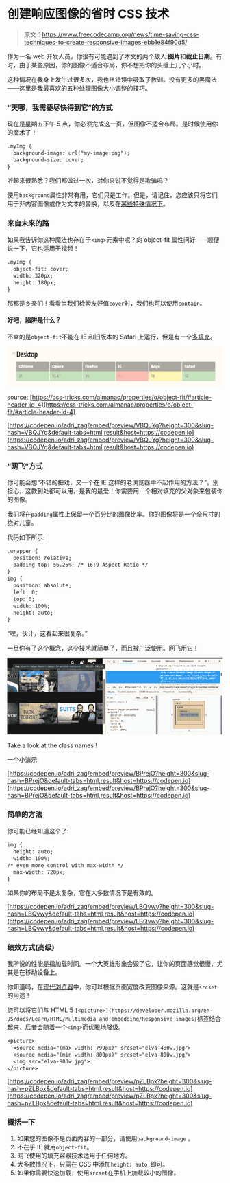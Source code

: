 # 创建响应图像的省时 CSS 技术

> 原文：<https://www.freecodecamp.org/news/time-saving-css-techniques-to-create-responsive-images-ebb1e84f90d5/>

作为一名 web 开发人员，你很有可能遇到了本文的两个敌人:**图片**和**截止日期**。有时，由于某些原因，你的图像不适合布局，你不想把你的头缠上几个小时。

这种情况在我身上发生过很多次，我也从错误中吸取了教训。没有更多的黑魔法——这里是我最喜欢的五种处理图像大小调整的技巧。

### “天哪，我需要尽快得到它”的方式

现在是星期五下午 5 点，你必须完成这一页，但图像不适合布局。是时候使用你的魔术了！

```
.myImg {
  background-image: url("my-image.png");
  background-size: cover;
}
```

听起来很熟悉？我们都做过一次，对你来说不觉得是欺骗吗？

使用`background`属性非常有用，它们只是工作。但是，请记住，您应该只将它们用于非内容图像或作为文本的替换，以及在[某些特殊情况下](https://stackoverflow.com/a/1469139)。

### 来自未来的路

如果我告诉你这种魔法也存在于`<img>`元素中呢？向 object-fit 属性问好——顺便说一下，它也适用于视频！

```
.myImg {
  object-fit: cover;
  width: 320px;
  height: 180px;
}
```

那都是乡亲们！看看当我们检索友好值`cover`时，我们也可以使用`contain`。

#### 好吧，陷阱是什么？

不幸的是`object-fit`不能在 IE 和旧版本的 Safari 上运行，但是有一个[多填充](https://github.com/bfred-it/object-fit-images/)。

![1*d0wZwFpXGiAYH9_NrJCroA](img/5ee78001b55386f406f6091bb7247da7.png)

source: [https://css-tricks.com/almanac/properties/o/object-fit/#article-header-id-4](https://css-tricks.com/almanac/properties/o/object-fit/#article-header-id-4)

[https://codepen.io/adri_zag/embed/preview/VBQJYg?height=300&slug-hash=VBQJYg&default-tabs=html,result&host=https://codepen.io](https://codepen.io/adri_zag/embed/preview/VBQJYg?height=300&slug-hash=VBQJYg&default-tabs=html,result&host=https://codepen.io)

### “网飞”方式

你可能会想“不错的把戏，又一个在 IE 这样的老浏览器中不起作用的方法？”。别担心，这款到处都可以用，是我的最爱！你需要用一个相对填充的父对象来包装你的图像。

我们将在`padding`属性上保留一个百分比的图像比率。你的图像将是一个全尺寸的绝对儿童。

代码如下所示:

```
.wrapper {
  position: relative;
  padding-top: 56.25%; /* 16:9 Aspect Ratio */
}
img {
  position: absolute;
  left: 0;
  top: 0;
  width: 100%;
  height: auto;
}
```

“嘿，伙计，这看起来很复杂。”

一旦你有了这个概念，这个技术就简单了，而且[被广泛使用](https://www.w3schools.com/howto/howto_css_aspect_ratio.asp)。网飞用它！

![1*rTrhAIVolZR2oQh2ou1jXg](img/613f2dc24e3e750e706ffbedaed1593a.png)

Take a look at the class names !

一个小演示:

[https://codepen.io/adri_zag/embed/preview/BPrejO?height=300&slug-hash=BPrejO&default-tabs=html,result&host=https://codepen.io](https://codepen.io/adri_zag/embed/preview/BPrejO?height=300&slug-hash=BPrejO&default-tabs=html,result&host=https://codepen.io)

### 简单的方法

你可能已经知道这个了:

```
img {
  height: auto;
  width: 100%;
/* even more control with max-width */
  max-width: 720px;
}
```

如果你的布局不是太复杂，它在大多数情况下是有效的。

[https://codepen.io/adri_zag/embed/preview/LBQvwy?height=300&slug-hash=LBQvwy&default-tabs=html,result&host=https://codepen.io](https://codepen.io/adri_zag/embed/preview/LBQvwy?height=300&slug-hash=LBQvwy&default-tabs=html,result&host=https://codepen.io)

### 绩效方式(高级)

我所说的性能是指加载时间。一个大英雄形象会毁了它，让你的页面感觉很慢，尤其是在移动设备上。

你知道吗，在[现代浏览器](https://caniuse.com/#feat=srcset)中，你可以根据页面宽度改变图像来源。这就是`srcset`的用途！

您可以将它们与 HTML 5 `[<picture>](https://developer.mozilla.org/en-US/docs/Learn/HTML/Multimedia_and_embedding/Responsive_images)`标签结合起来，后者会随着一个`<img>`而优雅地降级。

```
<picture>
  <source media="(max-width: 799px)" srcset="elva-480w.jpg">
  <source media="(min-width: 800px)" srcset="elva-800w.jpg">
  <img src="elva-800w.jpg">
</picture>
```

[https://codepen.io/adri_zag/embed/preview/pZLBpx?height=300&slug-hash=pZLBpx&default-tabs=html,result&host=https://codepen.io](https://codepen.io/adri_zag/embed/preview/pZLBpx?height=300&slug-hash=pZLBpx&default-tabs=html,result&host=https://codepen.io)

### 概括一下

1.  如果您的图像不是页面内容的一部分，请使用`background-image` 。
2.  不在乎 IE 就用`object-fit`。
3.  网飞使用的填充容器技术适用于任何地方。
4.  大多数情况下，只需在 CSS 中添加`height: auto;`即可。
5.  如果你需要快速加载，使用`srcset`在手机上加载较小的图像。